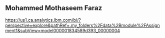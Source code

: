## Mohammed Mothaseem Faraz

https://us1.ca.analytics.ibm.com/bi/?perspective=explore&pathRef=.my_folders%2Fdata%2Bmodule%2FAssignment1&subView=model000001834589d393_00000004
